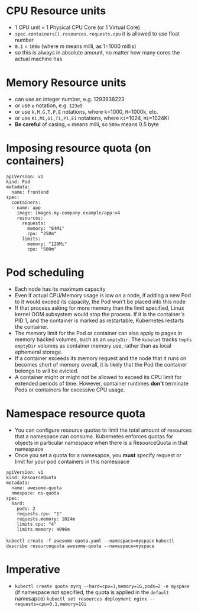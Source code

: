 # CPU Resource units
- 1 CPU unit = 1 Physical CPU Core (or 1 Virtual Core)
- `spec.containers[].resources.requests.cpu` it is allowed to use float number
- `0.1` = `100m` (where m means milli, as 1=1000 millis)
- so this is always in absolute amount, no matter how many cores the actual machine has

# Memory Resource units
- can use an integer number, e.g. 1293938223
- or use `e` notation, e.g. `123e5`
- or use `k,M,G,T,P,E` notations, where `k`=1000, `M`=1000k, etc.
- or use `Ki,Mi,Gi,Ti,Pi,Ei` notations, where `Ki`=1024, `Mi`=1024Ki
- **Be careful** of casing, `m` means milli, so `500m` means 0.5 byte

# Imposing resource quota (on containers)
```
apiVersion: v1
kind: Pod
metadata:
  name: frontend
spec:
  containers:
  - name: app
    image: images.my-company.example/app:v4
    resources:
      requests:
        memory: "64Mi"
        cpu: "250m"
      limits:
        memory: "128Mi"
        cpu: "500m"
```

# Pod scheduling
- Each node has its maximum capacity
- Even if actual CPU/Memory usage is low on a node, if adding a new Pod to it would exceed its capacity, the Pod won't be placed into this node
- If that process asking for more memory than the limit specified, Linux kernel OOM subsystem would stop the process. If it is the container's PID 1, and the container is marked as restartable, Kubernetes restarts the container.
- The memory limit for the Pod or container can also apply to pages in memory backed volumes, such as an `emptyDir`. The `kubelet` tracks `tmpfs` `emptyDir` volumes as container memory use, rather than as local ephemeral storage.
- If a container exceeds its memory request and the node that it runs on becomes short of memory overall, it is likely that the Pod the container belongs to will be evicted.
- A container might or might not be allowed to exceed its CPU limit for extended periods of time. However, container runtimes **don't** terminate Pods or containers for excessive CPU usage.

# Namespace resource quota
- You can configure resource quotas to limit the total amount of resources that a namespace can consume. Kubernetes enforces quotas for objects in particular namespace when there is a ResourceQuota in that namespace
- Once you set a quota for a namesapce, you **must** specify request or limit for your pod containers in this namespace
```
apiVersion: v1
kind: ResourceQuota
metadata:
  name: awesome-quota
  nmespace: ns-quota
spec:
  hard:
    pods: 2
    requests.cpu: "1"
    requests.memory: 1024m
    limits.cpu: "4"
    limits.memory: 4096m
```
`kubectl create -f awesome-quota.yaml --namespace=myspace`
`kubectl describe resourcequota awesome-quota --namespace=myspace`

# Imperative
- `kubectl create quota myrq --hard=cpu=1,memory=1G,pods=2 -n myspace` (if namespace not specified, the quota is applied in the `default` namesapce)
`kubectl set resources deployment nginx --requests=cpu=0.1,memory=1Gi`

